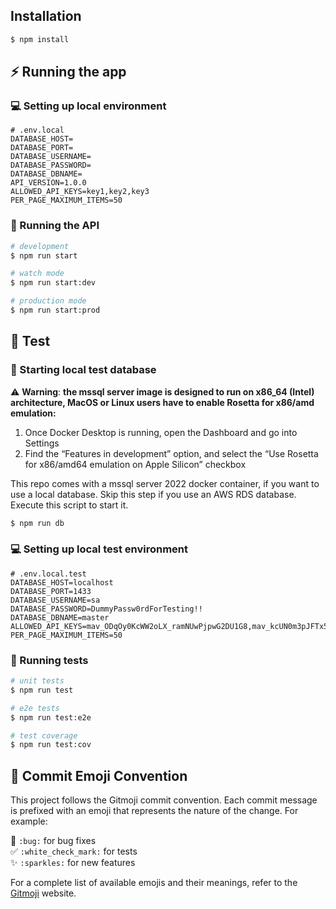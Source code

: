 ## Installation

```bash
$ npm install
```

## ⚡ Running the app

### 💻 Setting up local environment

```dotenv
# .env.local
DATABASE_HOST=
DATABASE_PORT=
DATABASE_USERNAME=
DATABASE_PASSWORD=
DATABASE_DBNAME=
API_VERSION=1.0.0
ALLOWED_API_KEYS=key1,key2,key3
PER_PAGE_MAXIMUM_ITEMS=50

```

### 🚀 Running the API

```bash
# development
$ npm run start

# watch mode
$ npm run start:dev

# production mode
$ npm run start:prod
```

## 🧪 Test

### 🐳 Starting local test database
⚠️ **Warning**: **the mssql server image is designed to run on x86_64 (Intel) architecture, MacOS or Linux users have to enable Rosetta for x86/amd emulation:**
1. Once Docker Desktop is running, open the Dashboard and go into Settings
2. Find the “Features in development” option, and select the “Use Rosetta for x86/amd64 emulation on Apple Silicon” checkbox

This repo comes with a mssql server 2022 docker container, if you want to use a local database. Skip this step if you use an AWS RDS database. Execute this script to start it.

```bash
$ npm run db
```

### 💻 Setting up local test environment

```dotenv
# .env.local.test
DATABASE_HOST=localhost
DATABASE_PORT=1433
DATABASE_USERNAME=sa
DATABASE_PASSWORD=DummyPassw0rdForTesting!!
DATABASE_DBNAME=master
ALLOWED_API_KEYS=mav_ODqOy0KcWW2oLX_ramNUwPjpwG2DU1G8,mav_kcUN0m3pJFTx5hw2EhlOO10ye4w7_NhB
PER_PAGE_MAXIMUM_ITEMS=50
```

### 🧬 Running tests
```bash
# unit tests
$ npm run test

# e2e tests
$ npm run test:e2e

# test coverage
$ npm run test:cov
```

## 📝 Commit Emoji Convention
This project follows the Gitmoji commit convention. Each commit message is prefixed with an emoji that represents the nature of the change. For example:

🐛 `:bug:` for bug fixes\
✅ `:white_check_mark:` for tests\
✨ `:sparkles:` for new features

For a complete list of available emojis and their meanings, refer to the [Gitmoji](https://gitmoji.dev/) website.
